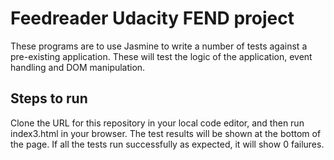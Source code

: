 # Feedreader Udacity FEND project #

These programs are to use Jasmine to write a number of tests against a pre-existing application. These will test the logic of the application, event handling and DOM manipulation.

## Steps to run ##
Clone the URL for this repository in your local code editor, and then run index3.html in your browser. The test results will be shown at the bottom of the page. If all the tests run successfully as expected, it will show 0 failures.
